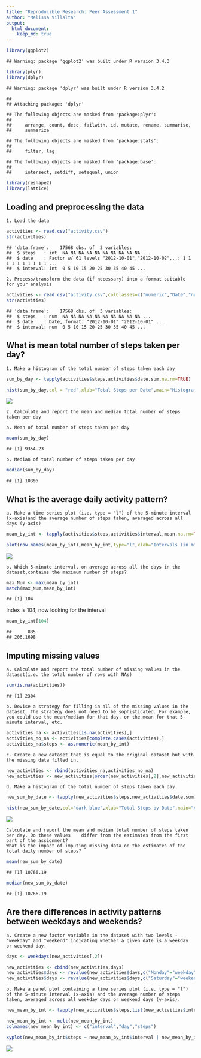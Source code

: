 ```yaml
---
title: "Reproducible Research: Peer Assessment 1"
author: "Melissa Villalta"
output: 
  html_document:
    keep_md: true
---
```


```r
library(ggplot2)
```

```
## Warning: package 'ggplot2' was built under R version 3.4.3
```

```r
library(plyr)
library(dplyr)
```

```
## Warning: package 'dplyr' was built under R version 3.4.2
```

```
## 
## Attaching package: 'dplyr'
```

```
## The following objects are masked from 'package:plyr':
## 
##     arrange, count, desc, failwith, id, mutate, rename, summarise,
##     summarize
```

```
## The following objects are masked from 'package:stats':
## 
##     filter, lag
```

```
## The following objects are masked from 'package:base':
## 
##     intersect, setdiff, setequal, union
```

```r
library(reshape2)
library(lattice)
```


## Loading and preprocessing the data

    1. Load the data


```r
activities <- read.csv("activity.csv")
str(activities)
```

```
## 'data.frame':	17568 obs. of  3 variables:
##  $ steps   : int  NA NA NA NA NA NA NA NA NA NA ...
##  $ date    : Factor w/ 61 levels "2012-10-01","2012-10-02",..: 1 1 1 1 1 1 1 1 1 1 ...
##  $ interval: int  0 5 10 15 20 25 30 35 40 45 ...
```

    2. Process/transform the data (if necessary) into a format suitable for your analysis

```r
activities <- read.csv("activity.csv",colClasses=c("numeric","Date","numeric"))
str(activities)
```

```
## 'data.frame':	17568 obs. of  3 variables:
##  $ steps   : num  NA NA NA NA NA NA NA NA NA NA ...
##  $ date    : Date, format: "2012-10-01" "2012-10-01" ...
##  $ interval: num  0 5 10 15 20 25 30 35 40 45 ...
```


## What is mean total number of steps taken per day?

    1. Make a histogram of the total number of steps taken each day


```r
sum_by_day <- tapply(activities$steps,activities$date,sum,na.rm=TRUE)

hist(sum_by_day,col = "red",xlab="Total Steps per Date",main="Histogram of Total Number of Steps Taken Each Day (NA removed)")
```

![](PA1_template_files/figure-html/unnamed-chunk-4-1.png)<!-- -->

    2. Calculate and report the mean and median total number of steps taken per day
    
    a. Mean of total number of steps taken per day

```r
mean(sum_by_day)
```

```
## [1] 9354.23
```
    b. Median of total number of steps taken per day
    

```r
median(sum_by_day)
```

```
## [1] 10395
```

## What is the average daily activity pattern?

    a. Make a time series plot (i.e. type = "l") of the 5-minute interval (x-axis)and the average number of steps taken, averaged across all days (y-axis)


```r
mean_by_int <- tapply(activities$steps,activities$interval,mean,na.rm=TRUE)

plot(row.names(mean_by_int),mean_by_int,type="l",xlab="Intervals (in min)", ylab="Average of Total Steps",main="Time Series Plot of the Average of Total Steps")
```

![](PA1_template_files/figure-html/unnamed-chunk-7-1.png)<!-- -->

    b. Which 5-minute interval, on average across all the days in the dataset,contains the maximum number of steps?


```r
max_Num <- max(mean_by_int)
match(max_Num,mean_by_int)
```

```
## [1] 104
```
Index is 104, now looking for the interval


```r
mean_by_int[104]
```

```
##      835 
## 206.1698
```


## Imputing missing values

    a. Calculate and report the total number of missing values in the dataset(i.e. the total number of rows with NAs)

```r
sum(is.na(activities))
```

```
## [1] 2304
```
    b. Devise a strategy for filling in all of the missing values in the dataset. The strategy does not need to be sophisticated. For example, you could use the mean/median for that day, or the mean for that 5-minute interval, etc.
    
    

```r
activities_na <- activities[is.na(activities),]
activities_no_na <- activities[complete.cases(activities),]
activities_na$steps <- as.numeric(mean_by_int)
```

    c. Create a new dataset that is equal to the original dataset but with the missing data filled in.
    

```r
new_activities <- rbind(activities_na,activities_no_na)
new_activities <- new_activities[order(new_activities[,2],new_activities[,3]),]
```

    d. Make a histogram of the total number of steps taken each day.


```r
new_sum_by_date <- tapply(new_activities$steps,new_activities$date,sum)

hist(new_sum_by_date,col="dark blue",xlab="Total Steps by Date",main="Adjusted Histogram of Total Steps by Date (no missing values)")
```

![](PA1_template_files/figure-html/unnamed-chunk-13-1.png)<!-- -->
   
    Calculate and report the mean and median total number of steps taken per day. Do these values    differ from the estimates from the first part of the assignment?
    What is the impact of imputing missing data on the estimates of the total daily number of steps?
    


```r
mean(new_sum_by_date)
```

```
## [1] 10766.19
```


```r
median(new_sum_by_date)
```

```
## [1] 10766.19
```

## Are there differences in activity patterns between weekdays and weekends?

    a. Create a new factor variable in the dataset with two levels - "weekday" and "weekend" indicating whether a given date is a weekday or weekend day.


```r
days <- weekdays(new_activities[,2])

new_activities <- cbind(new_activities,days)
new_activities$days <- revalue(new_activities$days,c("Monday"="weekday","Tuesday"="weekday","Wednesday"="weekday","Thursday"="weekday","Friday"="weekday"))
new_activities$days <- revalue(new_activities$days,c("Saturday"="weekend","Sunday"="weekend"))
```
    b. Make a panel plot containing a time series plot (i.e. type = "l") of the 5-minute interval (x-axis) and the average number of steps taken, averaged across all weekday days or weekend days (y-axis).
    

```r
new_mean_by_int <- tapply(new_activities$steps,list(new_activities$interval,new_activities$days),mean)

new_mean_by_int <- melt(new_mean_by_int)
colnames(new_mean_by_int) <- c("interval","day","steps")

xyplot(new_mean_by_int$steps ~ new_mean_by_int$interval | new_mean_by_int$day, layout=c(1,2),type="l",main="Time Series Plot of the Average of Total Steps (weekday vs. weekend)",xlab="Time intervals (in minutes)",ylab="Average of Total Steps")
```

![](PA1_template_files/figure-html/unnamed-chunk-17-1.png)<!-- -->
